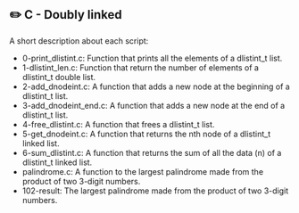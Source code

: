 ## :pencil2: C - Doubly linked
A short description about each script:
+ 0-print_dlistint.c: Function that prints all the elements of a dlistint_t list.
+ 1-dlistint_len.c: Function that return the number of elements of a dlistint_t double list.
+ 2-add_dnodeint.c: A function that adds a new node at the beginning of a dlistint_t list.
+ 3-add_dnodeint_end.c: A function that adds a new node at the end of a dlistint_t list.
+ 4-free_dlistint.c: A function that frees a dlistint_t list.
+ 5-get_dnodeint.c: A function that returns the nth node of a dlistint_t linked list.
+ 6-sum_dlistint.c: A function that returns the sum of all the data (n) of a dlistint_t linked list.
+ palindrome.c: A function to the largest palindrome made from the product of two 3-digit numbers.
+ 102-result: The largest palindrome made from the product of two 3-digit numbers.
<!--stackedit_data:
eyJoaXN0b3J5IjpbLTE0MDM2MDg3OCw1Mzk4MDQ1NTddfQ==
-->